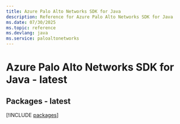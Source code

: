 ```yaml
---
title: Azure Palo Alto Networks SDK for Java
description: Reference for Azure Palo Alto Networks SDK for Java
ms.date: 07/30/2025
ms.topic: reference
ms.devlang: java
ms.service: paloaltonetworks
---
```

# Azure Palo Alto Networks SDK for Java - latest
## Packages - latest
[!INCLUDE [packages](palo-alto-networks-index.md)]